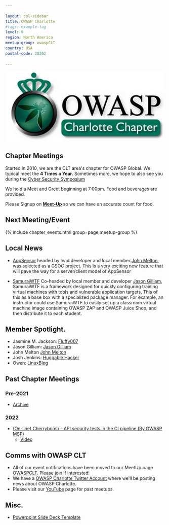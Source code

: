 ```yaml
---

layout: col-sidebar
title: OWASP Charlotte
#tags: example-tag
level: 0
region: North America
meetup-group: owaspCLT
country: USA
postal-code: 28202

---
```

![](assets/images/600_103072722.jpeg)

## Chapter Meetings

Started in 2010, we are the CLT area's chapter for OWASP Global. We typical meet the **4 Times a Year.** Sometimes more, we hope to also see you during the [Cyber Security Symposium](https://cybersecuritysymposium.uncc.edu/)

We hold a Meet and Greet beginning at 7:00pm. Food and beverages are provided. 

Please Signup on [**Meet-Up**](https://www.meetup.com/owaspCLT) so we
can have an accurate count for food.



## Next Meeting/Event <!-- You should keep this section as it will populate your meetup events -->

{% include chapter_events.html group=page.meetup-group %}

## Local News

  - [AppSensor](https://github.com/OWASP/www-project-appsensor)
    headed by lead developer and local member [John Melton](https://github.com/jtmelton), was selected
    as a GSOC project. This is a very exciting new feature that will
    pave the way for a server/client model of AppSensor
    
    
  - [SamuraiWTF](https://github.com/SamuraiWTF/samuraiwtf)
    Co-headed by local member and developer  [Jason Gilliam](https://github.com/JGillam), SamuraiWTF is a framework designed for quickly configuring training
    virtual machines with
    tools and vulnerable application targets. This of this as a base box with a specialized package manager. For example, an instructor could use SamuraiWTF to
    easily set up a classroom virtual machine image containing OWASP ZAP and OWASP Juice Shop, and then distribute it to each student.

<!-- end list -->

## Member Spotlight.

  - Jasmine M. Jackson: [Fluffy007](https://thefluffy007.com/)
  - Jason Gilliam: [Jason Gilliam](https://github.com/JGillam)
  - John Melton [John Melton](https://github.com/jtmelton)
  - Josh Jenkins: [Huggable Hacker](https://www.huggablehacker.com/)
  - Owen: [LinuxBlog](https://twitter.com/linuxblog)

<!-- end list -->


## Past Chapter Meetings

### **Pre-2021**
  - [Archive](archive.md)

### **2022**
  - [(On-line) Cherrybomb – API security tests in the CI pipeline (By OWASP MSP)](https://www.meetup.com/owaspclt/events/289047570/)
     - [Video](#)
 
## Comms with OWASP CLT

  - All of our event notifications have been moved to our MeetUp page 
    [OWASPCLT](http://www.meetup.com/owaspCLT/). Please join if
    interested! 
  - We have a [OWASP Charlotte Twitter
    Account](http://twitter.com/OWASPCharlotte) where we'll be posting
    news about OWASP Charlotte. 
  - Please visit our [YouTube](https://www.youtube.com/channel/UC8gUuxBL8u6PDiHFdZIgnqg) page for past meetups.
  
## Misc.
  
   - [Powerpoint Slide Deck Template](assets/images/OWASPCLT_Template.pptx)


